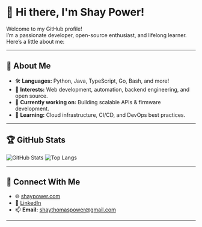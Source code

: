 # 👋 Hi there, I'm Shay Power!

Welcome to my GitHub profile!  
I’m a passionate developer, open-source enthusiast, and lifelong learner. Here’s a little about me:

---

## 🌟 About Me

- 🛠️ **Languages:** Python, Java, TypeScript, Go, Bash, and more!
- 🚀 **Interests:** Web development, automation, backend engineering, and open source.
- 🎯 **Currently working on:** Building scalable APIs & firmware development.
- 🧠 **Learning:** Cloud infrastructure, CI/CD, and DevOps best practices.

---

## 🏆 GitHub Stats

![GitHub Stats](https://github-readme-stats.vercel.app/api?username=shaypower&show_icons=true&hide_title=true&count_private=true&theme=radical)
![Top Langs](https://github-readme-stats.vercel.app/api/top-langs/?username=shaypower&layout=compact&theme=radical)

---

## 💬 Connect With Me

- 🌐 [shaypower.com](https://shaypower.org)
- 💼 [LinkedIn](https://www.linkedin.com/in/shay-power-8100272a0/)
- 📫 **Email:** shaythomaspower@gmail.com

---
